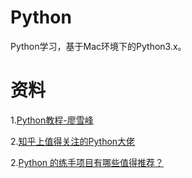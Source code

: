 # Python
Python学习，基于Mac环境下的Python3.x。

# 资料

1.[Python教程-廖雪峰](http://www.liaoxuefeng.com/wiki/0014316089557264a6b348958f449949df42a6d3a2e542c000)

2.[知乎上值得关注的Python大佬](https://zhuanlan.zhihu.com/p/27764105?utm_medium=social&utm_source=qq?utm_medium=social&utm_source=qq)

2.[Python 的练手项目有哪些值得推荐？](https://www.zhihu.com/question/29372574)
